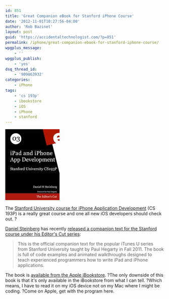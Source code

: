 ```yaml
---
id: 851
title: 'Great Companion eBook for Stanford iPhone Course'
date: '2012-11-01T10:27:56-04:00'
author: 'Rob Bazinet'
layout: post
guid: 'https://accidentaltechnologist.com/?p=851'
permalink: /iphone/great-companion-ebook-for-stanford-iphone-course/
wpgplus_message:
    - ''
wpgplus_publish:
    - 'yes'
dsq_thread_id:
    - '909863932'
categories:
    - iPhone
tags:
    - 'cs 193p'
    - ibookstore
    - iOS
    - iPhone
    - stanford
---
```


![CS193P 225x225 75](/assets/img/2012/11/CS193P.225x225-75.jpg "CS193P.225x225-75.jpg")

The [Stanford University course for iPhone Application Development](https://www.stanford.edu/class/cs193p/cgi-bin/drupal/) (CS 193P) is a really great course and one all new iOS developers should check out. ?

[Daniel Steinberg](https://dimsumthinking.com) has recently [released a companion text for the Stanford course under his Editor's Cut series](https://editorscut.com/Books/003ipadiphone/003ipadiphone-details.html):

> This is the official companion text for the popular iTunes U series from Stanford University taught by Paul Hegarty in Fall 2011. The book is full of code examples and animated walkthroughs designed to teach experienced programmers how to write iPad and iPhone applications.

The book is [available from the Apple iBookstore](https://itunes.apple.com/us/book/ipad-iphone-app-development/id571023793?mt=13). ?The only downside of this book is that it's only available in the iBookstore from what I can tell. ?Which means, I have to read it on my iOS device not on my Mac where I might be coding. ?Come on Apple, get with the program here.
